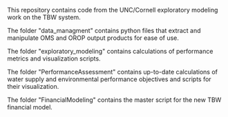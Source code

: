 This repository contains code from the UNC/Cornell exploratory modeling work on the TBW system.

The folder "data_managment" contains python files that extract and manipulate OMS and OROP output products for ease of use.

The folder "exploratory_modeling" contains calculations of performance metrics and visualization scripts.

The folder "PerformanceAssessment" contains up-to-date calculations of water supply and environmental performance objectives and scripts for their visualization.

The folder "FinancialModeling" contains the master script for the new TBW financial model.
